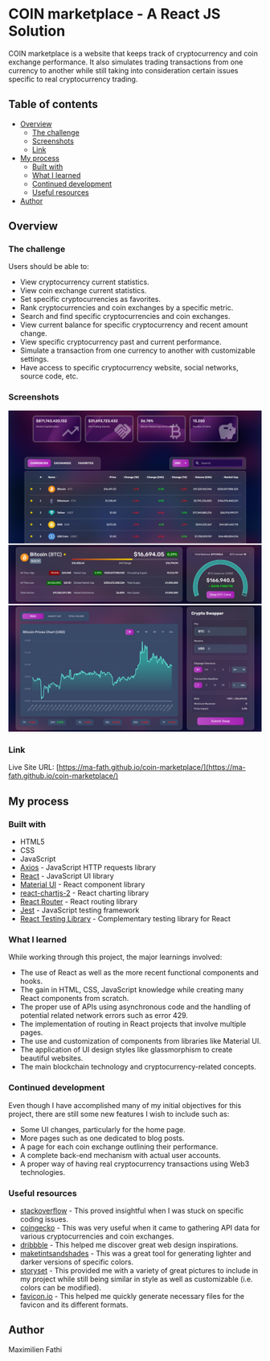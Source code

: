 # COIN marketplace - A React JS Solution

COIN marketplace is a website that keeps track of cryptocurrency and coin
exchange performance. It also simulates trading transactions from one
currency to another while still taking into consideration certain issues
specific to real cryptocurrency trading.

## Table of contents

- [Overview](#overview)
  - [The challenge](#the-challenge)
  - [Screenshots](#screenshots)
  - [Link](#link)
- [My process](#my-process)
  - [Built with](#built-with)
  - [What I learned](#what-i-learned)
  - [Continued development](#continued-development)
  - [Useful resources](#useful-resources)
- [Author](#author)

## Overview

### The challenge

Users should be able to:

- View cryptocurrency current statistics.
- View coin exchange current statistics.
- Set specific cryptocurrencies as favorites.
- Rank cryptocurrencies and coin exchanges by a specific metric.
- Search and find specific cryptocurrencies and coin exchanges.
- View current balance for specific cryptocurrency and recent amount change.
- View specific cryptocurrency past and current performance.
- Simulate a transaction from one currency to another with customizable
  settings.
- Have access to specific cryptocurrency website, social networks, source
  code, etc.

### Screenshots

![Image of cryptocurencies table](/src/images/README_table_screenshot.PNG)  
![Image of cryptocurency statistics and price data](/src/images/README_statistics_screenshot.PNG)  
![Image of cryptocurencies performance chart and swapper](/src/images/README_chart&swapper_screenshot.PNG)

### Link

Live Site URL: [https://ma-fath.github.io/coin-marketplace/](https://ma-fath.github.io/coin-marketplace/)

## My process

### Built with

- HTML5
- CSS
- JavaScript
- [Axios](https://axios-http.com/) - JavaScript HTTP requests library
- [React](https://reactjs.org/) - JavaScript UI library
- [Material UI](https://mui.com/) - React component library
- [react-chartjs-2](https://react-chartjs-2.js.org/) - React charting library
- [React Router](https://v5.reactrouter.com/) - React routing library
- [Jest](https://jestjs.io/) - JavaScript testing framework
- [React Testing Library](https://testing-library.com/docs/react-testing-library/intro/) - Complementary testing library for React

### What I learned

While working through this project, the major learnings involved:

- The use of React as well as the more recent functional components and hooks.
- The gain in HTML, CSS, JavaScript knowledge while creating many React components from scratch.
- The proper use of APIs using asynchronous code and the handling of potential related network errors such as error 429.
- The implementation of routing in React projects that involve multiple pages.
- The use and customization of components from libraries like Material UI.
- The application of UI design styles like glassmorphism to create beautiful websites.
- The main blockchain technology and cryptocurrency-related concepts.

### Continued development

Even though I have accomplished many of my initial objectives for this
project, there are still some new features I wish to include such as:

- Some UI changes, particularly for the home page.
- More pages such as one dedicated to blog posts.
- A page for each coin exchange outlining their performance.
- A complete back-end mechanism with actual user accounts.
- A proper way of having real cryptocurrency transactions using Web3
  technologies.

### Useful resources

- [stackoverflow](http://stackoverflow.com/) - This proved insightful
  when I was stuck on specific coding issues.
- [coingecko](https://www.coingecko.com/) - This was very useful when it
  came to gathering API data for various cryptocurrencies and coin exchanges.
- [dribbble](https://dribbble.com/) - This helped me discover great web
  design inspirations.
- [maketintsandshades](https://maketintsandshades.com/) - This was a
  great tool for generating lighter and darker versions of specific colors.
- [storyset](https://storyset.com/) - This provided me with a variety of
  great pictures to include in my project while still being similar in style
  as well as customizable (i.e. colors can be modified).
- [favicon.io](https://favicon.io/) - This helped me quickly generate
  necessary files for the favicon and its different formats.

## Author

Maximilien Fathi
